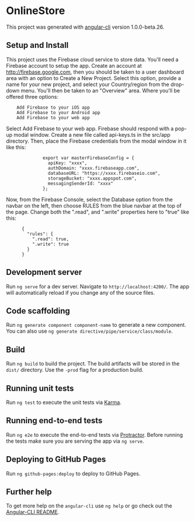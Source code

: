 # OnlineStore

This project was generated with [angular-cli](https://github.com/angular/angular-cli) version 1.0.0-beta.26.

## Setup and Install

This project uses the Firebase cloud service to store data. You'll need a Firebase account to setup the app. Create an account at http://firebase.google.com, then you should be taken to a user dashboard area with an option to Create a New Project. Select this option, provide a name for your new project, and select your Country/region from the drop-down menu. You'll then be taken to an "Overview" area. Where you'll be offered three options:

        Add Firebase to your iOS app
        Add Firebase to your Android app
        Add Firebase to your web app
Select Add Firebase to your web app. Firebase should respond with a pop-up modal window. Create a new file called api-keys.ts in the src/app directory. Then, place the Firebase credentials from the modal window in it like this:

                  export var masterFirebaseConfig = {
                    apiKey: "xxxx",
                    authDomain: "xxxx.firebaseapp.com",
                    databaseURL: "https://xxxx.firebaseio.com",
                    storageBucket: "xxxx.appspot.com",
                    messagingSenderId: "xxxx"
                  };
Now, from the Firebase Console, select the Database option from the navbar on the left, then choose RULES from the blue navbar at the top of the page. Change both the ".read", and ".write" properties here to "true" like this:

          {
            "rules": {
              ".read": true,
              ".write": true
            }
          }

## Development server
Run `ng serve` for a dev server. Navigate to `http://localhost:4200/`. The app will automatically reload if you change any of the source files.

## Code scaffolding

Run `ng generate component component-name` to generate a new component. You can also use `ng generate directive/pipe/service/class/module`.

## Build

Run `ng build` to build the project. The build artifacts will be stored in the `dist/` directory. Use the `-prod` flag for a production build.

## Running unit tests

Run `ng test` to execute the unit tests via [Karma](https://karma-runner.github.io).

## Running end-to-end tests

Run `ng e2e` to execute the end-to-end tests via [Protractor](http://www.protractortest.org/).
Before running the tests make sure you are serving the app via `ng serve`.

## Deploying to GitHub Pages

Run `ng github-pages:deploy` to deploy to GitHub Pages.

## Further help

To get more help on the `angular-cli` use `ng help` or go check out the [Angular-CLI README](https://github.com/angular/angular-cli/blob/master/README.md).

